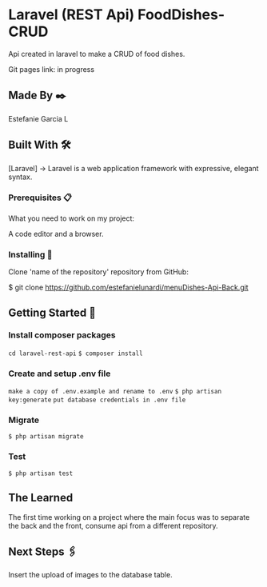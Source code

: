 # Laravel (REST Api) FoodDishes-CRUD

Api created in laravel to make a CRUD of food dishes.

Git pages link: in progress

## Made By ✒️

Estefanie Garcia L

## Built With 🛠️

[Laravel] -> Laravel is a web application framework with expressive, elegant syntax.

### Prerequisites 📋

What you need to work on my project:

A code editor and a browser.

### Installing 🔧

Clone 'name of the repository' repository from GitHub:

$ git clone https://github.com/estefanielunardi/menuDishes-Api-Back.git

## Getting Started 🚀

### Install composer packages

`cd laravel-rest-api`
`$ composer install`

### Create and setup .env file

`make a copy of .env.example and rename to .env`
`$ php artisan key:generate`
`put database credentials in .env file`

### Migrate 

`$ php artisan migrate`

### Test

`$ php artisan test`

## The Learned
The first time working on a project where the main focus was to separate the back and the front, consume api from a different repository.

## Next Steps 🖇️

Insert the upload of images to the database table.

